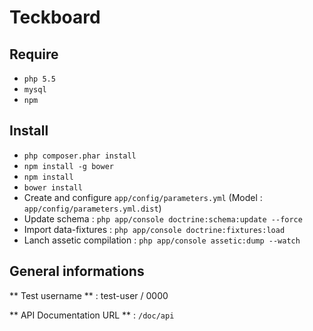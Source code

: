 Teckboard
========================

Require
--------------

- `php 5.5`
- `mysql`
- `npm`

Install
--------------

- `php composer.phar install`
- `npm install -g bower`
- `npm install`
- `bower install`
- Create and configure `app/config/parameters.yml` (Model : `app/config/parameters.yml.dist`)
- Update schema : `php app/console doctrine:schema:update --force`
- Import data-fixtures : `php app/console doctrine:fixtures:load`
- Lanch assetic compilation : `php app/console assetic:dump --watch`

General informations 
--------------

** Test username ** : test-user / 0000

** API Documentation URL ** : `/doc/api`